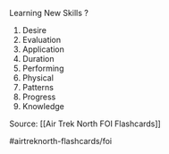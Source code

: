 Learning New Skills
?
1. Desire
2. Evaluation
3. Application
4. Duration
5. Performing
6. Physical
7. Patterns
8. Progress
9. Knowledge
<!--SR:!2022-10-03,1,170-->

Source: [[Air Trek North FOI Flashcards]]

#airtreknorth-flashcards/foi 
